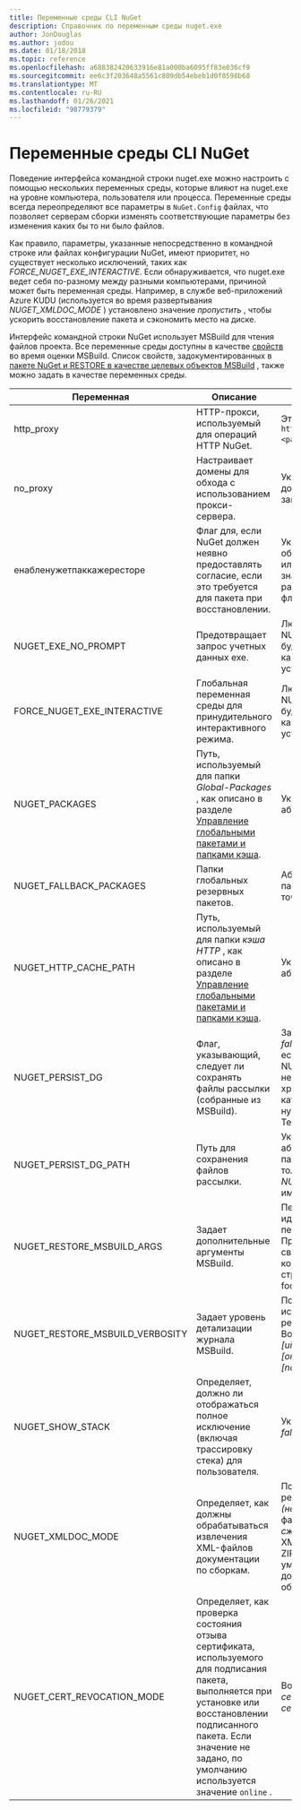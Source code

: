 ```yaml
---
title: Переменные среды CLI NuGet
description: Справочник по переменным среды nuget.exe
author: JonDouglas
ms.author: jodou
ms.date: 01/18/2018
ms.topic: reference
ms.openlocfilehash: a688382420633916e81a000ba6095ff83e036cf9
ms.sourcegitcommit: ee6c3f203648a5561c809db54ebeb1d0f0598b68
ms.translationtype: MT
ms.contentlocale: ru-RU
ms.lasthandoff: 01/26/2021
ms.locfileid: "98779379"
---
```

# <a name="nuget-cli-environment-variables"></a>Переменные среды CLI NuGet

Поведение интерфейса командной строки nuget.exe можно настроить с помощью нескольких переменных среды, которые влияют на nuget.exe на уровне компьютера, пользователя или процесса. Переменные среды всегда переопределяют все параметры в `NuGet.Config` файлах, что позволяет серверам сборки изменять соответствующие параметры без изменения каких бы то ни было файлов.

Как правило, параметры, указанные непосредственно в командной строке или файлах конфигурации NuGet, имеют приоритет, но существует несколько исключений, таких как *FORCE_NUGET_EXE_INTERACTIVE*. Если обнаруживается, что nuget.exe ведет себя по-разному между разными компьютерами, причиной может быть переменная среды. Например, в службе веб-приложений Azure KUDU (используется во время развертывания *NUGET_XMLDOC_MODE* ) установлено значение *пропустить* , чтобы ускорить восстановление пакета и сэкономить место на диске.

Интерфейс командной строки NuGet использует MSBuild для чтения файлов проекта. Все переменные среды доступны в качестве [свойств](/visualstudio/msbuild/msbuild-command-line-reference) во время оценки MSBuild.
Список свойств, задокументированных в [пакете NuGet и RESTORE в качестве целевых объектов MSBuild](../msbuild-targets.md#restore-properties) , также можно задать в качестве переменных среды.

| Переменная | Описание | Remarks |
| --- | --- | --- |
| http_proxy | HTTP-прокси, используемый для операций HTTP NuGet. | Это будет указано как `http://<username>:<password>@proxy.com` . |
| no_proxy | Настраивает домены для обхода с использованием прокси-сервера. | Указывается в виде доменов, разделенных запятой (,). |
| енабленужетпаккажересторе | Флаг для, если NuGet должен неявно предоставлять согласие, если это требуется для пакета при восстановлении. | Указанный флаг обрабатывается как *true* или *1*, любое другое значение, рассматриваемое как флаг, не задано. |
| NUGET_EXE_NO_PROMPT | Предотвращает запрос учетных данных exe. | Любое значение, кроме NULL или пустая строка, будет рассматриваться как этот флаг установлен/true. |
| FORCE_NUGET_EXE_INTERACTIVE | Глобальная переменная среды для принудительного интерактивного режима. | Любое значение, кроме NULL или пустая строка, будет рассматриваться как этот флаг установлен/true. |
| NUGET_PACKAGES | Путь, используемый для папки *Global-Packages* , как описано в разделе [Управление глобальными пакетами и папками кэша](../../consume-packages/managing-the-global-packages-and-cache-folders.md). | Указывается как абсолютный путь. |
| NUGET_FALLBACK_PACKAGES | Папки глобальных резервных пакетов. | Абсолютные пути к папкам, разделенные точкой с запятой (;). |
| NUGET_HTTP_CACHE_PATH | Путь, используемый для папки *кэша HTTP* , как описано в разделе [Управление глобальными пакетами и папками кэша](../../consume-packages/managing-the-global-packages-and-cache-folders.md). | Указывается как абсолютный путь. |
| NUGET_PERSIST_DG | Флаг, указывающий, следует ли сохранять файлы рассылки (собранные из MSBuild). | Задано *значение true* или *false* (по умолчанию), если NUGET_PERSIST_DG_PATH не задано, будет храниться во временном каталоге (папка нужетскратч в каталоге Temp в текущей среде). |
| NUGET_PERSIST_DG_PATH | Путь для сохранения файлов рассылки. | Указанный как абсолютный путь, этот параметр используется только в том случае, если *NUGET_PERSIST_DG* имеет значение true. |
| NUGET_RESTORE_MSBUILD_ARGS | Задает дополнительные аргументы MSBuild. | Передавайте аргументы идентично тому, как они передаются msbuild.exe. Примером установки свойства проекта foo из командной строки в строку значений будет/p: foo = bar. |
| NUGET_RESTORE_MSBUILD_VERBOSITY | Задает уровень детализации журнала MSBuild. | По умолчанию используется *тихий* режим ("/v: q"). Возможные значения *q [uiet]*, *m [inimal]*, *n [ormal]*, *d [etailed]* и *DIAG [nostic]*. |
| NUGET_SHOW_STACK | Определяет, должно ли отображаться полное исключение (включая трассировку стека) для пользователя. | Указывается как *true* или *false* (по умолчанию). |
| NUGET_XMLDOC_MODE | Определяет, как должны обрабатываться извлечения XML-файлов документации по сборкам. | Поддерживаемые режимы пропускаются *(не* ИЗВЛЕКАЮТ XML-файлы документации), *сжимают* (сохранять XML-файлы DOC в виде ZIP) или *нет* (по умолчанию файлы XML-документации считаются обычными файлами). |
| NUGET_CERT_REVOCATION_MODE | Определяет, как проверка состояния отзыва сертификата, используемого для подписания пакета, выполняется при установке или восстановлении подписанного пакета. Если значение не задано, по умолчанию используется значение `online` .| Возможные значения в *сети* (по умолчанию), *вне сети*.  Связано с [NU3028](../errors-and-warnings/NU3028.md) |

